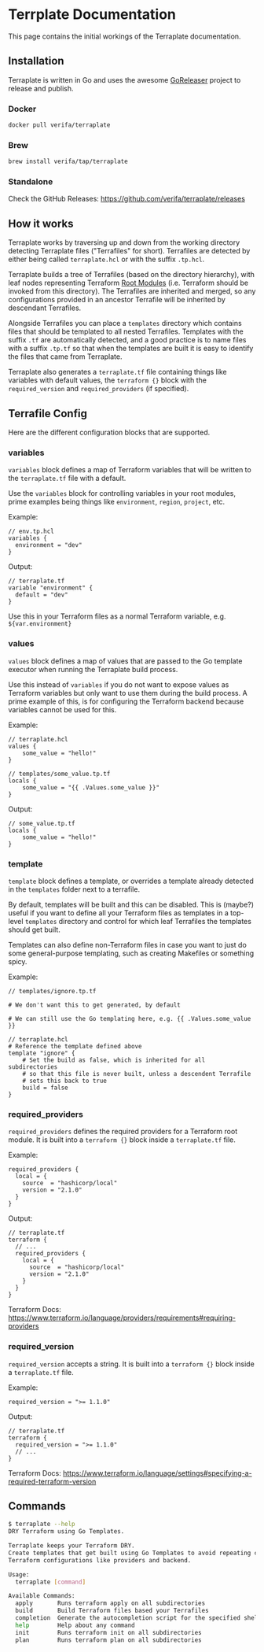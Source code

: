 # Terrplate Documentation

This page contains the initial workings of the Terraplate documentation.

## Installation

Terraplate is written in Go and uses the awesome [GoReleaser](https://goreleaser.com/) project to release and publish.

### Docker

```bash
docker pull verifa/terraplate
```

### Brew

```bash
brew install verifa/tap/terraplate
```

### Standalone

Check the GitHub Releases: <https://github.com/verifa/terraplate/releases>

## How it works

Terraplate works by traversing up and down from the working directory detecting Terraplate files ("Terrafiles" for short).
Terrafiles are detected by either being called `terraplate.hcl` or with the suffix `.tp.hcl`.

Terraplate builds a tree of Terrafiles (based on the directory hierarchy), with leaf nodes representing Terraform [Root Modules](https://www.terraform.io/language/modules#the-root-module) (i.e. Terraform should be invoked from this directory).
The Terrafiles are inherited and merged, so any configurations provided in an ancestor Terrafile will be inherited by descendant Terrafiles.

Alongside Terrafiles you can place a `templates` directory which contains files that should be templated to all nested Terrafiles.
Templates with the suffix `.tf` are automatically detected, and a good practice is to name files with a suffix `.tp.tf` so that when the templates are built it is easy to identify the files that came from Terraplate.

Terraplate also generates a `terraplate.tf` file containing things like variables with default values, the `terraform {}` block with the `required_version` and `required_providers` (if specified).

## Terrafile Config

Here are the different configuration blocks that are supported.

### variables

`variables` block defines a map of Terraform variables that will be written to the `terraplate.tf` file with a default.

Use the `variables` block for controlling variables in your root modules, prime examples being things like `environment`, `region`, `project`, etc.

Example:

```hcl
// env.tp.hcl
variables {
  environment = "dev"
}
```

Output:

```hcl
// terraplate.tf
variable "environment" {
  default = "dev"
}
```

Use this in your Terraform files as a normal Terraform variable, e.g. `${var.environment}`

### values

`values` block defines a map of values that are passed to the Go template executor when running the Terraplate build process.

Use this instead of `variables` if you do not want to expose values as Terraform variables but only want to use them during the build process.
A prime example of this, is for configuring the Terraform backend because variables cannot be used for this.

Example:

```hcl
// terraplate.hcl
values {
    some_value = "hello!"
}
```

```hcl
// templates/some_value.tp.tf
locals {
    some_value = "{{ .Values.some_value }}"
}
```

Output:

```hcl
// some_value.tp.tf
locals {
    some_value = "hello!"
}
```

### template

`template` block defines a template, or overrides a template already detected in the `templates` folder next to a terrafile.

By default, templates will be built and this can be disabled.
This is (maybe?) useful if you want to define all your Terraform files as templates in a top-level `templates` directory and control for which leaf Terrafiles the templates should get built.

Templates can also define non-Terraform files in case you want to just do some general-purpose templating, such as creating Makefiles or something spicy.

Example:

```hcl
// templates/ignore.tp.tf

# We don't want this to get generated, by default

# We can still use the Go templating here, e.g. {{ .Values.some_value }}

```

```hcl
// terraplate.hcl
# Reference the template defined above
template "ignore" {
    # Set the build as false, which is inherited for all subdirectories
    # so that this file is never built, unless a descendent Terrafile
    # sets this back to true
    build = false
}
```

### required_providers

`required_providers` defines the required providers for a Terraform root module. It is built into a `terraform {}` block inside a `terraplate.tf` file.

Example:

```hcl
required_providers {
  local = {
    source  = "hashicorp/local"
    version = "2.1.0"
  }
}
```

Output:

```hcl
// terraplate.tf
terraform {
  // ...
  required_providers {
    local = {
      source  = "hashicorp/local"
      version = "2.1.0"
    }
  }
}
```

Terraform Docs: <https://www.terraform.io/language/providers/requirements#requiring-providers>

### required_version

`required_version` accepts a string. It is built into a `terraform {}` block inside a `terraplate.tf` file.

Example:

```hcl
required_version = ">= 1.1.0"
```

Output:

```hcl
// terraplate.tf
terraform {
  required_version = ">= 1.1.0"
  // ...
}
```

Terraform Docs: <https://www.terraform.io/language/settings#specifying-a-required-terraform-version>

## Commands

```bash
$ terraplate --help
DRY Terraform using Go Templates.

Terraplate keeps your Terraform DRY.
Create templates that get built using Go Templates to avoid repeating common
Terraform configurations like providers and backend.

Usage:
  terraplate [command]

Available Commands:
  apply       Runs terraform apply on all subdirectories
  build       Build Terraform files based your Terrafiles
  completion  Generate the autocompletion script for the specified shell
  help        Help about any command
  init        Runs terraform init on all subdirectories
  plan        Runs terraform plan on all subdirectories
```
